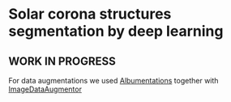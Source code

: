 # Solar corona structures segmentation by deep learning

## WORK IN PROGRESS

For data augmentations we used [Albumentations](https://github.com/albumentations-team/albumentations) together with [ImageDataAugmentor](https://github.com/mjkvaak/ImageDataAugmentor)

